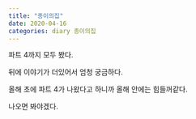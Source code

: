 ```yaml
---
title: "종이의집"
date: 2020-04-16
categories: diary 종이의집
---
```

파트 4까지 모두 봤다.

뒤에 이야기가 더있어서 엄청 궁금하다.

올해 초에 파트 4가 나왔다고 하니까 올해 안에는 힘들꺼같다.

나오면 봐야겠다.
